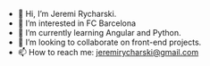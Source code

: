 - 👋 Hi, I’m Jeremi Rycharski.
- 👀 I’m interested in FC Barcelona
- 🌱 I’m currently learning Angular and Python.
- 💞️ I’m looking to collaborate on front-end projects.
- 📫 How to reach me: jeremirycharski@gmail.com

<!---
JeremiRycharski/JeremiRycharski is a ✨ special ✨ repository because its `README.md` (this file) appears on your GitHub profile.
You can click the Preview link to take a look at your changes.
--->

